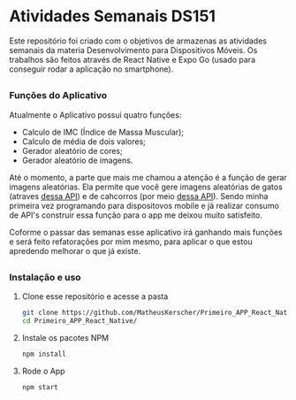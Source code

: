 # Atividades Semanais DS151
Este repositório foi criado com o objetivos de armazenas as atividades semanais da materia Desenvolvimento para Dispositivos Móveis. Os trabalhos são feitos através de React Native e Expo Go (usado para conseguir rodar a aplicação no smartphone).

##
### Funções do Aplicativo
Atualmente o Aplicativo possui quatro funções:
 - Calculo de IMC (Índice de Massa Muscular);
 - Calculo de média de dois valores;
 - Gerador aleatório de cores;
 - Gerador aleatório de imagens.
 
 Até o momento, a parte que mais me chamou a atenção é a função de gerar imagens aleatórias. Ela permite que você gere imagens aleatórias de gatos (atraves [dessa API](https://thecatapi.com/)) e de cahcorros (por meio [dessa API](https://thedogapi.com/)). Sendo minha primeira vez programando para dispositovos mobile e já realizar consumo de API's construir essa função para o app me deixou muito satisfeito.

Coforme o passar das semanas esse aplicativo irá ganhando mais funções e será feito refatorações por mim mesmo, para aplicar o que estou apredendo melhorar o que já existe.

##
### Instalação e uso
1. Clone esse repositório e acesse a pasta
   ```sh
   git clone https://github.com/MatheusKerscher/Primeiro_APP_React_Native.git
   cd Primeiro_APP_React_Native/
   ```
   
2. Instale os pacotes NPM
   ```sh
   npm install
   ```
   
3. Rode o App
   ```sh
   npm start
   ```
